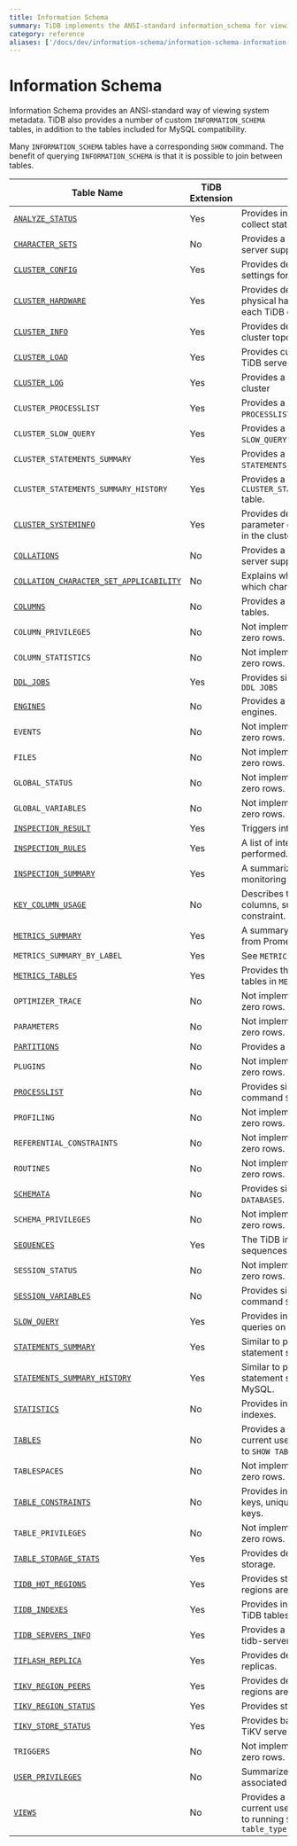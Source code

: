 ```yaml
---
title: Information Schema
summary: TiDB implements the ANSI-standard information_schema for viewing system metadata.
category: reference
aliases: ['/docs/dev/information-schema/information-schema-information-schema/','/docs/dev/reference/system-databases/information-schema/']
---
```


# Information Schema

Information Schema provides an ANSI-standard way of viewing system metadata. TiDB also provides a number of custom `INFORMATION_SCHEMA` tables, in addition to the tables included for MySQL compatibility.

Many `INFORMATION_SCHEMA` tables have a corresponding `SHOW` command. The benefit of querying `INFORMATION_SCHEMA` is that it is possible to join between tables.

| Table Name                                                                              | TiDB Extension | Description |
|-----------------------------------------------------------------------------------------|----------------|-------------|
| [`ANALYZE_STATUS`](/information-schema/information-schema-analyze-status.md)            | Yes            | Provides information about tasks to collect statistics. |
| [`CHARACTER_SETS`](/information-schema/information-schema-character-sets.md)            | No             | Provides a list of character sets the server supports. |
| [`CLUSTER_CONFIG`](/information-schema/information-schema-cluster-config.md)            | Yes            | Provides details about configuration settings for the entire TiDB cluster. |
| [`CLUSTER_HARDWARE`](/information-schema/information-schema-cluster-info.md)            | Yes            | Provides details on the underlying physical hardware discovered on each TiDB component. |
| [`CLUSTER_INFO`](/information-schema/information-schema-cluster-info.md)                | Yes            | Provides details on the current cluster topology. |
| [`CLUSTER_LOAD`](/information-schema/information-schema-cluster-load.md)                | Yes            | Provides current load information for TiDB servers in the cluster. |
| [`CLUSTER_LOG`](/information-schema/information-schema-cluster-log.md)                  | Yes            | Provides a log for the entire TiDB cluster |
| `CLUSTER_PROCESSLIST`                                                                   | Yes            | Provides a cluster-level view of the `PROCESSLIST` table. |
| `CLUSTER_SLOW_QUERY`                                                                    | Yes            | Provides a cluster-level view of the `SLOW_QUERY` table. |
| `CLUSTER_STATEMENTS_SUMMARY`                                                            | Yes            | Provides a cluster-level view of the `STATEMENTS_SUMMARY` table. |
| `CLUSTER_STATEMENTS_SUMMARY_HISTORY`                                                    | Yes            | Provides a cluster-level view of the `CLUSTER_STATEMENTS_SUMMARY_HISTORY` table. |
| [`CLUSTER_SYSTEMINFO`](/information-schema/information-schema-cluster-systeminfo.md)    | Yes            | Provides details about kernel parameter configuration for servers in the cluster. |
| [`COLLATIONS`](/information-schema/information-schema-collations.md)                    | No             | Provides a list of collations that the server supports. |
| [`COLLATION_CHARACTER_SET_APPLICABILITY`](/information-schema/information-schema-collation-character-set-applicability.md) | No | Explains which collations apply to which character sets. |
| [`COLUMNS`](/information-schema/information-schema-columns.md)                          | No             | Provides a list of columns for all tables. |
| `COLUMN_PRIVILEGES`                                                                     | No             | Not implemented by TiDB. Returns zero rows. |
| `COLUMN_STATISTICS`                                                                     | No             | Not implemented by TiDB. Returns zero rows. |
| [`DDL_JOBS`](/information-schema/information-schema-ddl-jobs.md)                        | Yes            | Provides similar output to `ADMIN SHOW DDL JOBS` |
| [`ENGINES`](/information-schema/information-schema-engines.md)                          | No             | Provides a list of supported storage engines. |
| `EVENTS`                                                                                | No             | Not implemented by TiDB. Returns zero rows. |
| `FILES`                                                                                 | No             | Not implemented by TiDB. Returns zero rows. |
| `GLOBAL_STATUS`                                                                         | No             | Not implemented by TiDB. Returns zero rows. |
| `GLOBAL_VARIABLES`                                                                      | No             | Not implemented by TiDB. Returns zero rows. |
| [`INSPECTION_RESULT`](/information-schema/information-schema-inspection-result.md)      | Yes            | Triggers internal diagnostics checks. |
| [`INSPECTION_RULES`](/information-schema/information-schema-inspection-rules.md)        | Yes            | A list of internal diagnostic checks performed. |
| [`INSPECTION_SUMMARY`](/information-schema/information-schema-inspection-summary.md)    | Yes            | A summarized report of important monitoring metrics. |
| [`KEY_COLUMN_USAGE`](/information-schema/information-schema-key-column-usage.md)        | No             | Describes the key constraints of the columns, such as the primary key constraint. |
| [`METRICS_SUMMARY`](/information-schema/information-schema-metrics-summary.md)          | Yes            | A summary of metrics extracted from Prometheus. |
| `METRICS_SUMMARY_BY_LABEL`                                                              | Yes            | See `METRICS_SUMAMARY` table. |
| [`METRICS_TABLES`](/information-schema/information-schema-metrics-tables.md)            | Yes            | Provides the PromQL definitions for tables in `METRICS_SCHEMA`. |
| `OPTIMIZER_TRACE`                                                                       | No             | Not implemented by TiDB. Returns zero rows. |
| `PARAMETERS`                                                                            | No             | Not implemented by TiDB. Returns zero rows. |
| [`PARTITIONS`](/information-schema/information-schema-partitions.md)                    | No             | Provides a list of table partitions. |
| `PLUGINS`                                                                               | No             | Not implemented by TiDB. Returns zero rows. |
| [`PROCESSLIST`](/information-schema/information-schema-processlist.md)                  | No             | Provides similar information to the command `SHOW PROCESSLIST`. |
| `PROFILING`                                                                             | No             | Not implemented by TiDB. Returns zero rows. |
| `REFERENTIAL_CONSTRAINTS`                                                               | No             | Not implemented by TiDB. Returns zero rows. |
| `ROUTINES`                                                                              | No             | Not implemented by TiDB. Returns zero rows. |
| [`SCHEMATA`](/information-schema/information-schema-schemata.md)                        | No             | Provides similar information to `SHOW DATABASES`. |
| `SCHEMA_PRIVILEGES`                                                                     | No             | Not implemented by TiDB. Returns zero rows. |
| [`SEQUENCES`](/information-schema/information-schema-sequences.md)                      | Yes            | The TiDB implementation of sequences is based on MariaDB. |
| `SESSION_STATUS`                                                                        | No             | Not implemented by TiDB. Returns zero rows. |
| [`SESSION_VARIABLES`](/information-schema/information-schema-session-variables.md)      | No             | Provides similar functionality to the command `SHOW SESSION VARIABLES` |
| [`SLOW_QUERY`](/information-schema/information-schema-slow-query.md)                    | Yes            | Provides information on slow queries on the current TiDB server. |
| [`STATEMENTS_SUMMARY`](/statement-summary-tables.md)                                    | Yes            | Similar to performance_schema statement summary in MySQL. |
| [`STATEMENTS_SUMMARY_HISTORY`](/statement-summary-tables.md)                            | Yes            | Similar to performance_schema statement summary history in MySQL. |
| [`STATISTICS`](/information-schema/information-schema-statistics.md)                    | No             | Provides information on table indexes. |
| [`TABLES`](/information-schema/information-schema-tables.md)                            | No             | Provides a list of tables that the current user has visibility of. Similar to `SHOW TABLES`. |
| `TABLESPACES`                                                                           | No             | Not implemented by TiDB. Returns zero rows. |
| [`TABLE_CONSTRAINTS`](/information-schema/information-schema-table-constraints.md)      | No             | Provides information on primary keys, unique indexes and foreign keys. |
| `TABLE_PRIVILEGES`                                                                      | No             | Not implemented by TiDB. Returns zero rows. |
| [`TABLE_STORAGE_STATS`](/information-schema/information-schema-table-storage-stats.md)  | Yes            | Provides details about table sizes in storage. |
| [`TIDB_HOT_REGIONS`](/information-schema/information-schema-tidb-hot-regions.md)        | Yes            | Provides statistics about which regions are hot. |
| [`TIDB_INDEXES`](/information-schema/information-schema-tidb-indexes.md)                | Yes            | Provides index information about TiDB tables. |
| [`TIDB_SERVERS_INFO`](/information-schema/information-schema-tidb-servers-info.md)      | Yes            | Provides a list of TiDB servers (i.e. tidb-server component) |
| [`TIFLASH_REPLICA`](/information-schema/information-schema-tiflash-replica.md)          | Yes            | Provides details about TiFlash replicas. |
| [`TIKV_REGION_PEERS`](/information-schema/information-schema-tikv-region-peers.md)      | Yes            | Provides details about where regions are stored. |
| [`TIKV_REGION_STATUS`](/information-schema/information-schema-tikv-region-status.md)    | Yes            | Provides statistics about regions. |
| [`TIKV_STORE_STATUS`](/information-schema/information-schema-tikv-store-status.md)      | Yes            | Provides basic information about TiKV servers. |
| `TRIGGERS`                                                                              | No             | Not implemented by TiDB. Returns zero rows. |
| [`USER_PRIVILEGES`](/information-schema/information-schema-user-privileges.md)          | No             | Summarizes the privileges associated with the current user. |
| [`VIEWS`](/information-schema/information-schema-views.md)                              | No             | Provides a list of views that the current user has visibility of. Similar to running `SHOW FULL TABLES WHERE table_type = 'VIEW'` |
